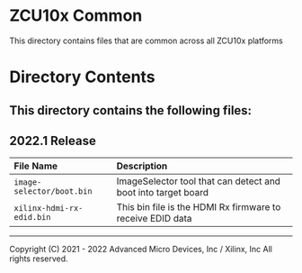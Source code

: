 # ZCU10x Common

This directory contains files that are common across all ZCU10x platforms

# Directory Contents

This directory contains the following files:
--------------------------------------------
## 2022.1 Release
| File Name                  | Description                                                    |
| :------------------------  | :------------------------------------------------------------- |
| `image-selector/boot.bin`  | ImageSelector tool that can detect and boot into target board  |
| `xilinx-hdmi-rx-edid.bin`  | This bin file is the HDMI Rx firmware to receive EDID data     |

---
Copyright (C) 2021 - 2022 Advanced Micro Devices, Inc / Xilinx, Inc All rights reserved.